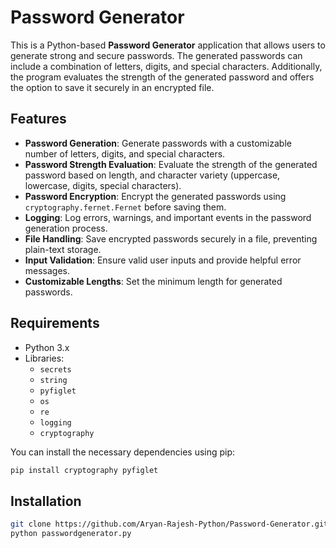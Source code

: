 # Password Generator

This is a Python-based **Password Generator** application that allows users to generate strong and secure passwords. The generated passwords can include a combination of letters, digits, and special characters. Additionally, the program evaluates the strength of the generated password and offers the option to save it securely in an encrypted file.

## Features

- **Password Generation**: Generate passwords with a customizable number of letters, digits, and special characters.
- **Password Strength Evaluation**: Evaluate the strength of the generated password based on length, and character variety (uppercase, lowercase, digits, special characters).
- **Password Encryption**: Encrypt the generated passwords using `cryptography.fernet.Fernet` before saving them.
- **Logging**: Log errors, warnings, and important events in the password generation process.
- **File Handling**: Save encrypted passwords securely in a file, preventing plain-text storage.
- **Input Validation**: Ensure valid user inputs and provide helpful error messages.
- **Customizable Lengths**: Set the minimum length for generated passwords.

## Requirements

- Python 3.x
- Libraries:
  - `secrets`
  - `string`
  - `pyfiglet`
  - `os`
  - `re`
  - `logging`
  - `cryptography`

You can install the necessary dependencies using pip:

```bash
pip install cryptography pyfiglet
```

## Installation

```bash
git clone https://github.com/Aryan-Rajesh-Python/Password-Generator.git
python passwordgenerator.py
```
